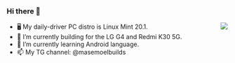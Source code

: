 ### Hi there 👋

[<img align="right" src="https://github-readme-stats.vercel.app/api?username=masemoel&hide_border=true">](#)

- 🖥 My daily-driver PC distro is Linux Mint 20.1.
- 🔭 I’m currently building for the LG G4 and Redmi K30 5G.
- 🌱 I’m currently learning Android language.
- 📫 My TG channel: @masemoelbuilds
